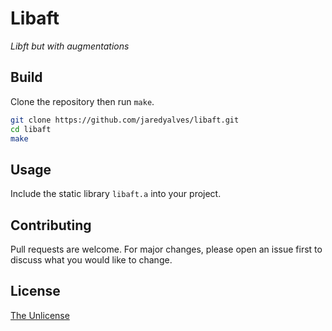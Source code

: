 # Libaft

*Libft but with augmentations*

## Build

Clone the repository then run `make`.

```bash
git clone https://github.com/jaredyalves/libaft.git
cd libaft
make
```

## Usage

Include the static library `libaft.a` into your project.

## Contributing

Pull requests are welcome. For major changes, please open an issue first
to discuss what you would like to change.

## License

[The Unlicense](https://choosealicense.com/licenses/unlicense/)
